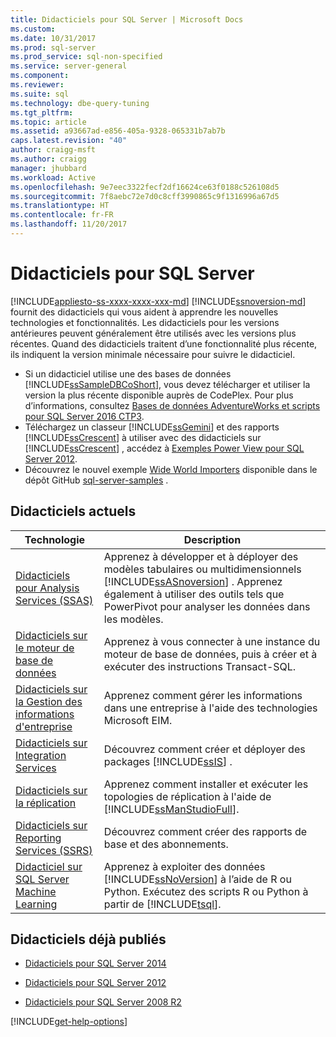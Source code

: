```yaml
---
title: Didacticiels pour SQL Server | Microsoft Docs
ms.custom: 
ms.date: 10/31/2017
ms.prod: sql-server
ms.prod_service: sql-non-specified
ms.service: server-general
ms.component: 
ms.reviewer: 
ms.suite: sql
ms.technology: dbe-query-tuning
ms.tgt_pltfrm: 
ms.topic: article
ms.assetid: a93667ad-e856-405a-9328-065331b7ab7b
caps.latest.revision: "40"
author: craigg-msft
ms.author: craigg
manager: jhubbard
ms.workload: Active
ms.openlocfilehash: 9e7eec3322fecf2df16624ce63f0188c526108d5
ms.sourcegitcommit: 7f8aebc72e7d0c8cff3990865c9f1316996a67d5
ms.translationtype: HT
ms.contentlocale: fr-FR
ms.lasthandoff: 11/20/2017
---
```

# <a name="tutorials-for-sql-server"></a>Didacticiels pour SQL Server
[!INCLUDE[appliesto-ss-xxxx-xxxx-xxx-md](../includes/appliesto-ss-xxxx-xxxx-xxx-md.md)]
[!INCLUDE[ssnoversion-md](../includes/ssnoversion-md.md)] fournit des didacticiels qui vous aident à apprendre les nouvelles technologies et fonctionnalités. Les didacticiels pour les versions antérieures peuvent généralement être utilisés avec les versions plus récentes. Quand des didacticiels traitent d’une fonctionnalité plus récente, ils indiquent la version minimale nécessaire pour suivre le didacticiel.  
     
-   Si un didacticiel utilise une des bases de données [!INCLUDE[ssSampleDBCoShort](../includes/sssampledbcoshort-md.md)], vous devez télécharger et utiliser la version la plus récente disponible auprès de CodePlex. Pour plus d’informations, consultez [Bases de données AdventureWorks et scripts pour SQL Server 2016 CTP3](https://www.microsoft.com/download/details.aspx?id=49502).    
-   Téléchargez un classeur [!INCLUDE[ssGemini](../includes/ssgemini-md.md)] et des rapports [!INCLUDE[ssCrescent](../includes/sscrescent-md.md)] à utiliser avec des didacticiels sur [!INCLUDE[ssCrescent](../includes/sscrescent-md.md)] , accédez à [Exemples Power View pour SQL Server 2012](http://go.microsoft.com/fwlink/?LinkId=220734).  
- Découvrez le nouvel exemple [Wide World Importers](https://msdn.microsoft.com/library/mt734199(SQL.1).aspx) disponible dans le dépôt GitHub [sql-server-samples](https://github.com/Microsoft/sql-server-samples) . 

 
## <a name="current-tutorials"></a>Didacticiels actuels  
  
|Technologie|Description|  
|--------------|---------------|  
|[Didacticiels pour Analysis Services &#40;SSAS&#41;](../analysis-services/analysis-services-tutorials-ssas.md)|Apprenez à développer et à déployer des modèles tabulaires ou multidimensionnels [!INCLUDE[ssASnoversion](../includes/ssasnoversion-md.md)] . Apprenez également à utiliser des outils tels que PowerPivot pour analyser les données dans les modèles.|  
|[Didacticiels sur le moteur de base de données](../relational-databases/database-engine-tutorials.md)|Apprenez à vous connecter à une instance du moteur de base de données, puis à créer et à exécuter des instructions Transact-SQL.|  
|[Didacticiels sur la Gestion des informations d'entreprise](http://msdn.microsoft.com/library/8745dc80-193d-4de0-9f17-ba648ab1e81c)|Apprenez comment gérer les informations dans une entreprise à l'aide des technologies Microsoft EIM.|  
|[Didacticiels sur Integration Services](../integration-services/integration-services-tutorials.md)|Découvrez comment créer et déployer des packages [!INCLUDE[ssIS](../includes/ssis-md.md)] .|  
|[Didacticiels sur la réplication](../relational-databases/replication/replication-tutorials.md)|Apprenez comment installer et exécuter les topologies de réplication à l'aide de [!INCLUDE[ssManStudioFull](../includes/ssmanstudiofull-md.md)].|  
|[Didacticiels sur Reporting Services &#40;SSRS&#41;](../reporting-services/reporting-services-tutorials-ssrs.md)|Découvrez comment créer des rapports de base et des abonnements.|  
|[Didacticiel sur SQL Server Machine Learning](../advanced-analytics/tutorials/machine-learning-services-tutorials.md)|Apprenez à exploiter des données [!INCLUDE[ssNoVersion](../includes/ssnoversion-md.md)] à l’aide de R ou Python. Exécutez des scripts R ou Python à partir de [!INCLUDE[tsql](../includes/tsql-md.md)].|  
  
 ## <a name="previously-published-tutorials"></a>Didacticiels déjà publiés 
  
 - [Didacticiels pour SQL Server 2014](https://msdn.microsoft.com/library/hh231699(v=sql.120).aspx)  
  
 - [Didacticiels pour SQL Server 2012](https://msdn.microsoft.com/library/hh231699(v=sql.110).aspx)  
  
 - [Didacticiels pour SQL Server 2008 R2](http://msdn.microsoft.com/library/ms167593.aspx)   

[!INCLUDE[get-help-options](../includes/paragraph-content/get-help-options.md)]

